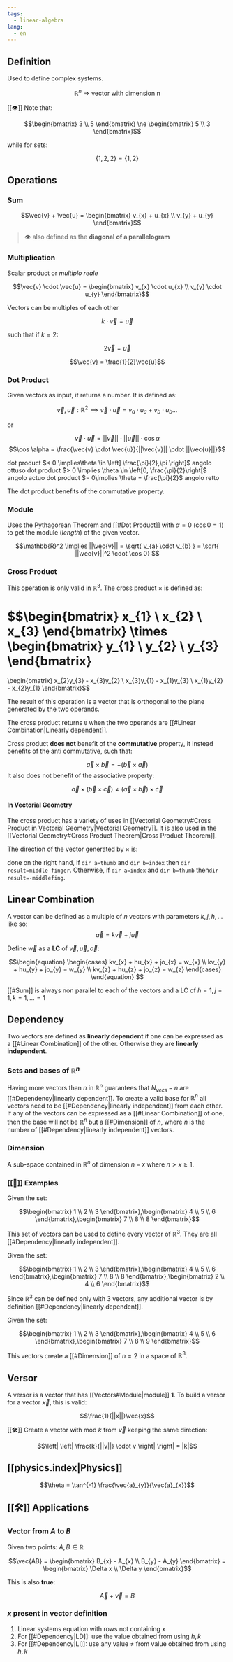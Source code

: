 ```yaml
---
tags:
  - linear-algebra
lang:
  - en
---
```


## Definition

Used to define complex systems.

$$\mathbb{R}^n \Rightarrow \text{vector with dimension n}$$

[[👁️]] Note that:

$$\begin{bmatrix}
3 \\ 5
\end{bmatrix} \ne \begin{bmatrix}
5 \\ 3
\end{bmatrix}$$

while for sets:

$$\{1,2,2\} = \{1,2\}$$


## Operations

### Sum

$$\vec{v} + \vec{u} = \begin{bmatrix}
v_{x} + u_{x} \\
v_{y} + u_{y}
\end{bmatrix}$$

> 👁️ also defined as the **diagonal of a parallelogram**

### Multiplication

Scalar product or _multiplo reale_

$$\vec{v} \cdot \vec{u} = \begin{bmatrix}
v_{x} \cdot u_{x} \\
v_{y} \cdot u_{y}
\end{bmatrix}$$

Vectors can be multiples of each other

$$k \cdot \vec{v} = \vec{u}$$

such that if $k=2$:

$$2\vec{v} = \vec{u}$$

$$\vec{v} = \frac{1}{2}\vec{u}$$

### Dot Product

Given vectors as input, it returns a number. It is defined as:

$$
\vec{v}, \vec{u} : \mathbb{R}^2 \implies \vec{v} \cdot \vec{u} = v_{a} \cdot u_{a} + v_{b} \cdot u_{b} \dots
$$

or

$$\vec{v} \cdot \vec{u} = ||\vec{v}|| \cdot ||\vec{u}|| \cdot \cos \alpha$$
$$\cos \alpha = \frac{\vec{v} \cdot \vec{u}}{||\vec{v}|| \cdot ||\vec{u}||}$$

dot product $< 0 \implies\theta \in \left] \frac{\pi}{2},\pi \right]$ angolo ottuso
dot product $> 0 \implies \theta \in \left[0, \frac{\pi}{2}\right[$ angolo actuo
dot product $= 0\implies \theta = \frac{\pi}{2}$ angolo retto

The dot product benefits of the commutative property.

### Module

Uses the Pythagorean Theorem and [[#Dot Product]] with $\alpha=0$ ($\cos 0 = 1$) to get the module (_length_) of the given vector.

$$\mathbb{R}^2 \implies ||\vec{v}|| = \sqrt{ v_{a} \cdot v_{b} } = \sqrt{ ||\vec{v}||^2 \cdot \cos 0} $$

### Cross Product

This operation is only valid in $\mathbb{R}^3$. The cross product $\times$ is defined as:

$$\begin{bmatrix}
x_{1} \\
x_{2} \\
x_{3}
\end{bmatrix}
\times
\begin{bmatrix}
y_{1} \\
y_{2} \\
y_{3}
\end{bmatrix}
=
\begin{bmatrix}
x_{2}y_{3} - x_{3}y_{2} \\
x_{3}y_{1} - x_{1}y_{3} \\
x_{1}y_{2} - x_{2}y_{1}
\end{bmatrix}$$

The result of this operation is a vector that is orthogonal to the plane generated by the two operands.

The cross product returns `0` when the two operands are [[#Linear Combination|Linearly dependent]].

Cross product **does not** benefit of the **commutative** property, it instead benefits of the anti commutative, such that:

$$\vec{a} \times \vec{b} = -(\vec{b} \times \vec{a})$$
It also does not benefit of the associative property:

$$\vec{a} \times (\vec{b} \times \vec{c}) \neq (\vec{a} \times \vec{b}) \times \vec{c}$$

#### In Vectorial Geometry

The cross product has a variety of uses in [[Vectorial Geometry#Cross Product in Vectorial Geometry|Vectorial Geometry]]. It is also used in the [[Vectorial Geometry#Cross Product Theorem|Cross Product Theorem]].

The direction of the vector generated by $\times$ is:

done on the right hand, if `dir a=thumb` and `dir b=index` then `dir result=middle finger`.
Otherwise, if `dir a=index` and `dir b=thumb` then`dir result=-middlefing`.

## Linear Combination

A vector can be defined as a multiple of $n$ vectors with parameters ${k,j,h,...}$ like so:
$$\vec{a} = k \vec{v} + j \vec{u}$$

Define $\vec{w}$ as a **LC** of $\vec{v}, \vec{u}, \vec{o}$: 

$$\begin{equation}
    \begin{cases}
kv_{x} + hu_{x} + jo_{x} = w_{x} \\
kv_{y} + hu_{y} + jo_{y} = w_{y} \\
kv_{z} + hu_{z} + jo_{z} = w_{z}
    \end{cases}
\end{equation}
$$

[[#Sum]] is always non parallel to each of the vectors and a LC of $h=1, j=1, k=1, \dots=1$

## Dependency

Two vectors are defined as **linearly dependent** if one can be expressed as a [[#Linear Combination]] of the other. Otherwise they are **linearly independent**.

### Sets and bases of $\mathbb{R}^n$

Having more vectors than $n$ in $\mathbb{R}^n$ guarantees that $N_{vecs} - n$ are [[#Dependency|linearly dependent]]. To create a valid base for $\mathbb{R}^n$ all vectors need to be [[#Dependency|linearly independent]] from each other. If any of the vectors can be expressed as a [[#Linear Combination]] of one, then the base will not be $\mathbb{R}^n$ but a [[#Dimension]] of $n$, where $n$ is the number of [[#Dependency|linearly independent]] vectors.

### Dimension

A sub-space contained in $\mathbb{R}^n$ of dimension $n - x$ where $n \gt x \ge 1$.

### [[🔎]] Examples

Given the set:

$$\begin{bmatrix}
1 \\
2 \\
3
\end{bmatrix},\begin{bmatrix}
4 \\
5 \\
6
\end{bmatrix},\begin{bmatrix}
7 \\
8 \\
8
\end{bmatrix}$$

This set of vectors can be used to define every vector of $\mathbb{R}^3$. They are all [[#Dependency|linearly independent]].

Given the set:

$$\begin{bmatrix}
1 \\
2 \\
3
\end{bmatrix},\begin{bmatrix}
4 \\
5 \\
6
\end{bmatrix},\begin{bmatrix}
7 \\
8 \\
8
\end{bmatrix},\begin{bmatrix}
2 \\
4 \\
6
\end{bmatrix}$$

Since $\mathbb{R}^3$ can be defined only with 3 vectors, any additional vector is by definition [[#Dependency|linearly dependent]].

Given the set:

$$\begin{bmatrix}
1 \\
2 \\
3
\end{bmatrix},\begin{bmatrix}
4 \\
5 \\
6
\end{bmatrix},\begin{bmatrix}
7 \\
8 \\
9
\end{bmatrix}$$

This vectors create a [[#Dimension]] of $n=2$ in a space of $\mathbb{R}^3$.

## Versor

A versor is a vector that has [[Vectors#Module|module]] **1**. To build a versor for a vector $\vec{x}$, this is valid:

$$\frac{1}{||x||}\vec{x}$$

[[🛠️]] Create a vector with mod $k$ from $\vec{v}$ keeping the same direction:

$$\left| \left| \frac{k}{||v||} \cdot v \right| \right| = |k|$$

## [[physics.index|Physics]]

$$\theta = \tan^{-1} \frac{\vec{a}_{y}}{\vec{a}_{x}}$$

## [[🛠️]] Applications

### Vector from $A$ to $B$

Given two points: $A, B \in \mathbb{R}$

$$\vec{AB} = \begin{bmatrix}
B_{x} - A_{x} \\
B_{y} - A_{y}
\end{bmatrix} = \begin{bmatrix}
\Delta x \\
\Delta y
\end{bmatrix}$$

This is also **true**:

$$\vec{A} + \vec{v} = B$$



### $x$ present in vector definition

1. Linear systems equation with rows not containing $x$
2. For [[#Dependency|LD]]: use the value obtained from using $h,k$
3. For [[#Dependency|LI]]: use any value $\ne$ from value obtained from using $h,k$ 
